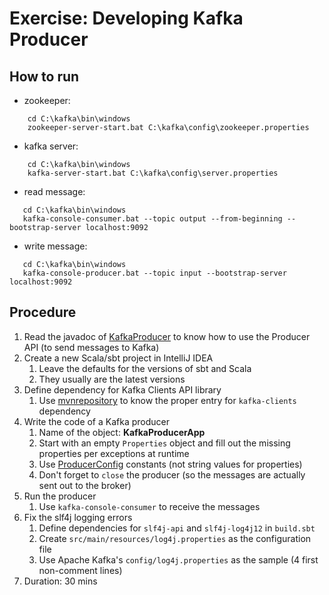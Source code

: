 # Exercise: Developing Kafka Producer

## How to run

- zookeeper:

````
    cd C:\kafka\bin\windows
    zookeeper-server-start.bat C:\kafka\config\zookeeper.properties
````

- kafka server:

````
    cd C:\kafka\bin\windows
    kafka-server-start.bat C:\kafka\config\server.properties
````

- read message:

 ````
    cd C:\kafka\bin\windows
    kafka-console-consumer.bat --topic output --from-beginning --bootstrap-server localhost:9092
 ````
 - write message:

 ````
    cd C:\kafka\bin\windows
    kafka-console-producer.bat --topic input --bootstrap-server localhost:9092
 ````

## Procedure

1. Read the javadoc of [KafkaProducer](https://kafka.apache.org/20/javadoc/org/apache/kafka/clients/producer/KafkaProducer.html) to know how to use the Producer API (to send messages to Kafka)
2. Create a new Scala/sbt project in IntelliJ IDEA
    1. Leave the defaults for the versions of sbt and Scala
    2. They usually are the latest versions
3. Define dependency for Kafka Clients API library
    1. Use [mvnrepository](https://mvnrepository.com/artifact/org.apache.kafka/kafka-clients/2.0.0) to know the proper entry for `kafka-clients` dependency
4. Write the code of a Kafka producer
    1. Name of the object: **KafkaProducerApp**
    2. Start with an empty `Properties` object and fill out the missing properties per exceptions at runtime
    3. Use [ProducerConfig](https://kafka.apache.org/20/javadoc/org/apache/kafka/clients/producer/ProducerConfig.html) constants (not string values for properties)
    4. Don't forget to `close` the producer (so the messages are actually sent out to the broker)
5. Run the producer
    1. Use `kafka-console-consumer` to receive the messages
6. Fix the slf4j logging errors
    1. Define dependencies for `slf4j-api` and `slf4j-log4j12` in `build.sbt`
    2. Create `src/main/resources/log4j.properties` as the configuration file
    3. Use Apache Kafka's `config/log4j.properties` as the sample (4 first non-comment lines)
7. Duration: 30 mins
